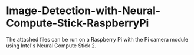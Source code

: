 # Image-Detection-with-Neural-Compute-Stick-RaspberryPi

The attached files can be run on a Raspberry Pi with the Pi camera module using Intel's Neural Compute Stick 2.  
